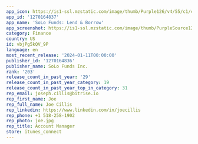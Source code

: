 ```yaml
---
app_icon: https://is1-ssl.mzstatic.com/image/thumb/Purple126/v4/55/c1/c1/55c1c1aa-ab27-594d-2fb6-d222a4c6f771/AppIcon-0-1x_U007emarketing-0-7-0-85-220.jpeg/1024x1024bb.png
app_id: '1270164837'
app_name: 'SoLo Funds: Lend & Borrow'
app_screenshot: https://is1-ssl.mzstatic.com/image/thumb/PurpleSource126/v4/56/45/7d/56457d83-9eb0-07ec-cf65-8a9101212281/07f87746-f7a3-4529-8959-e21a1010a70b_iOS_-_iPhone_6.5__Display.png/1242x2688bb.png
category: Finance
country: US
id: vbjPg5kQV_9P
language: en
most_recent_release: '2024-01-11T00:00:00'
publisher_id: '1270164836'
publisher_name: SoLo Funds Inc.
rank: '203'
release_count_in_past_year: '29'
release_count_in_past_year_category: 19
release_count_in_past_year_top_in_category: 31
rep_email: joseph.cillis@bitrise.io
rep_first_name: Joe
rep_full_name: Joe Cillis
rep_linkedin: https://www.linkedin.com/in/joecillis
rep_phone: +1 518-258-1902
rep_photo: joe.jpg
rep_title: Account Manager
store: itunes_connect
---
```

